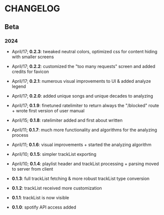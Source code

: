 # CHANGELOG

## Beta

### 2024

- April/17; **0.2.3**: tweaked neutral colors, optimized css for content hiding with smaller screens

- April/17; **0.2.2**: customized the "too many requests" screen and added credits for favicon

- April/17; **0.2.1**: numerous visual improvements to UI & added analyze legend

- April/17; **0.2.0**: added unique songs and unique decades to analyzing

- April/17; **0.1.9**: finetuned ratelimiter to return always the "/blocked" route + wrote first version of user manual

- April/15; **0.1.8**: ratelimiter added and first about written

- April/11; **0.1.7**: much more functionality and algorithms for the analyzing process

- April/11; **0.1.6**: visual improvements + started the analyzing algorithm

- April/10; **0.1.5**: simpler trackList exporting

- April/10; **0.1.4**: playlist header and trackList processing + parsing moved to server from client

- **0.1.3**: full trackList fetching & more robust trackList type conversion

- **0.1.2**: trackList received more customization

- **0.1.1**: trackList is now visible

- **0.1.0**: spotify API access added
